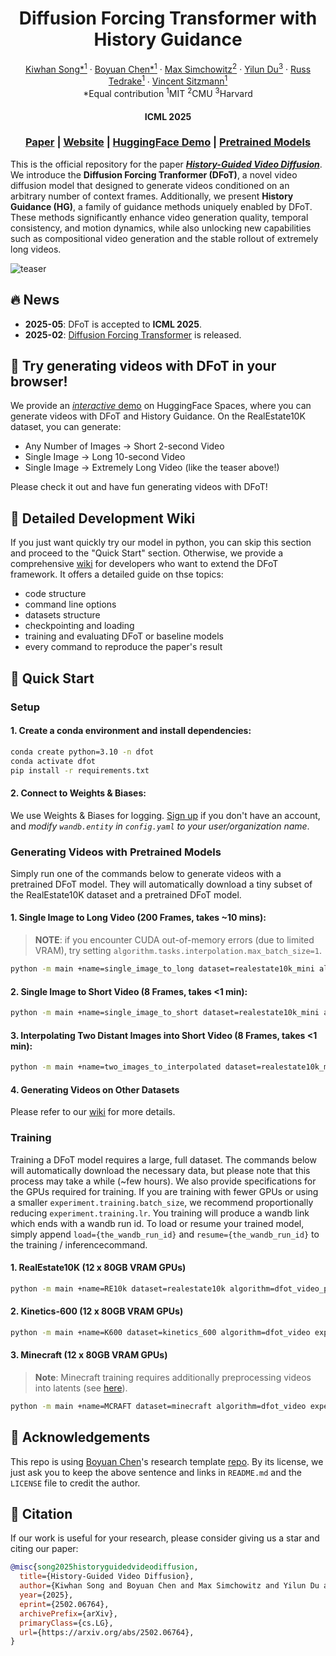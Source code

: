 <h1 align="center">Diffusion Forcing Transformer with History Guidance</h1>
<p align="center">
  <p align="center">
    <a href="https://kiwhan.dev/">Kiwhan Song*<sup>1</sup></a>
    ·
    <a href="https://boyuan.space/">Boyuan Chen*<sup>1</sup></a>
    ·
    <a href="https://msimchowitz.github.io/">Max Simchowitz<sup>2</sup></a>
    ·
    <a href="https://yilundu.github.io/">Yilun Du<sup>3</sup></a>
    ·
    <a href="https://groups.csail.mit.edu/locomotion/russt.html">Russ Tedrake<sup>1</sup></a>
    ·
    <a href="https://www.vincentsitzmann.com/">Vincent Sitzmann<sup>1</sup></a>
    <br/>
    *Equal contribution <sup>1</sup>MIT <sup>2</sup>CMU <sup>3</sup>Harvard
  </p>
  <h4 align="center">ICML 2025</h4>
  <h3 align="center"><a href="https://arxiv.org/abs/2502.06764">Paper</a> | <a href="https://boyuan.space/history-guidance">Website</a> | <a href="https://huggingface.co/spaces/kiwhansong/diffusion-forcing-transformer">HuggingFace Demo</a> | <a href="https://huggingface.co/kiwhansong/DFoT">Pretrained Models</a></h3>
</p>

This is the official repository for the paper [**_History-Guided Video Diffusion_**](https://arxiv.org/abs/2502.06764). We introduce the **Diffusion Forcing Tranformer (DFoT)**, a novel video diffusion model that designed to generate videos conditioned on an arbitrary number of context frames.  Additionally, we present **History Guidance (HG)**, a family of guidance methods uniquely enabled by DFoT. These methods significantly enhance video generation quality, temporal consistency, and motion dynamics, while also unlocking new capabilities such as compositional video generation and the stable rollout of extremely long videos.

![teaser](teaser.png)


## 🔥 News
- **2025-05**: DFoT is accepted to **ICML 2025**.
- **2025-02**: [Diffusion Forcing Transformer](https://github.com/kwsong0113/diffusion-forcing-transformer) is released.

## 🤗 Try generating videos with DFoT in your browser!

We provide an [_interactive_ demo](https://huggingface.co/spaces/kiwhansong/diffusion-forcing-transformer) on HuggingFace Spaces, where you can generate videos with DFoT and History Guidance. On the RealEstate10K dataset, you can generate:
- Any Number of Images → Short 2-second Video
- Single Image → Long 10-second Video
- Single Image → Extremely Long Video (like the teaser above!)

Please check it out and have fun generating videos with DFoT!


## 📖 Detailed Development Wiki
If you just want quickly try our model in python, you can skip this section and proceed to the "Quick Start" section. Otherwise, we provide a comprehensive [wiki](https://github.com/kwsong0113/diffusion-forcing-transformer/wiki) for developers who want to extend the DFoT framework. It offers a detailed guide on thse topics:
- code structure
- command line options
- datasets structure
- checkpointing and loading
- training and evaluating DFoT or baseline models
- every command to reproduce the paper's result

## 🚀 Quick Start

### Setup

#### 1. Create a conda environment and install dependencies:
```bash
conda create python=3.10 -n dfot
conda activate dfot
pip install -r requirements.txt
```
#### 2. Connect to Weights & Biases:
We use Weights & Biases for logging. [Sign up](https://wandb.ai/login?signup=true) if you don't have an account, and *modify `wandb.entity` in `config.yaml` to your user/organization name*.

### Generating Videos with Pretrained Models

Simply run one of the commands below to generate videos with a pretrained DFoT model. They will automatically download a tiny subset of the RealEstate10K dataset and a pretrained DFoT model.


#### 1. Single Image to Long Video (200 Frames, takes ~10 mins):
> **NOTE**: if you encounter CUDA out-of-memory errors (due to limited VRAM), try setting `algorithm.tasks.interpolation.max_batch_size=1`.
```bash
python -m main +name=single_image_to_long dataset=realestate10k_mini algorithm=dfot_video_pose experiment=video_generation @diffusion/continuous load=pretrained:DFoT_RE10K.ckpt 'experiment.tasks=[validation]' experiment.validation.data.shuffle=True dataset.context_length=1 dataset.frame_skip=1 dataset.n_frames=200 algorithm.tasks.prediction.keyframe_density=0.0625 algorithm.tasks.interpolation.max_batch_size=4 experiment.validation.batch_size=1 algorithm.tasks.prediction.history_guidance.name=stabilized_vanilla +algorithm.tasks.prediction.history_guidance.guidance_scale=4.0 +algorithm.tasks.prediction.history_guidance.stabilization_level=0.02  algorithm.tasks.interpolation.history_guidance.name=vanilla +algorithm.tasks.interpolation.history_guidance.guidance_scale=1.5
```

#### 2. Single Image to Short Video (8 Frames, takes <1 min):
```bash
python -m main +name=single_image_to_short dataset=realestate10k_mini algorithm=dfot_video_pose experiment=video_generation @diffusion/continuous load=pretrained:DFoT_RE10K.ckpt 'experiment.tasks=[validation]' experiment.validation.data.shuffle=True dataset.context_length=1 dataset.frame_skip=20 dataset.n_frames=8 experiment.validation.batch_size=1 algorithm.tasks.prediction.history_guidance.name=vanilla +algorithm.tasks.prediction.history_guidance.guidance_scale=4.0
```

#### 3. Interpolating Two Distant Images into Short Video (8 Frames, takes <1 min):
```bash
python -m main +name=two_images_to_interpolated dataset=realestate10k_mini algorithm=dfot_video_pose experiment=video_generation @diffusion/continuous load=pretrained:DFoT_RE10K.ckpt 'experiment.tasks=[validation]' experiment.validation.data.shuffle=True dataset.frame_skip=20 dataset.n_frames=8 experiment.validation.batch_size=1 algorithm.tasks.prediction.enabled=False algorithm.tasks.interpolation.enabled=True algorithm.tasks.interpolation.history_guidance.name=vanilla +algorithm.tasks.interpolation.history_guidance.guidance_scale=4.0
```

#### 4. Generating Videos on Other Datasets
Please refer to our [wiki](https://github.com/kwsong0113/diffusion-forcing-transformer/wiki/Inference-%26-Reproducing-Results) for more details.

### Training

Training a DFoT model requires a large, full dataset. The commands below will automatically download the necessary data, but please note that this process may take a while (~few hours). We also provide specifications for the GPUs required for training. If you are training with fewer GPUs or using a smaller `⁠experiment.training.batch_size`, we recommend proportionally reducing `⁠experiment.training.lr`. You training will produce a wandb link which ends with a wandb run id. To load or resume your trained model, simply append `load={the_wandb_run_id}` and `resume={the_wandb_run_id}` to the training / inferencecommand.

#### 1. RealEstate10K (12 x 80GB VRAM GPUs)

```bash
python -m main +name=RE10k dataset=realestate10k algorithm=dfot_video_pose experiment=video_generation @diffusion/continuous
```

#### 2. Kinetics-600 (12 x 80GB VRAM GPUs)

```bash
python -m main +name=K600 dataset=kinetics_600 algorithm=dfot_video experiment=video_generation @DiT/XL
```

#### 3. Minecraft (12 x 80GB VRAM GPUs)
> **Note**: Minecraft training requires additionally preprocessing videos into latents (see [here](https://github.com/kwsong0113/diffusion-forcing-transformer/wiki/Training#preprocessing-videos-to-latents-using-imagevaes)).

```bash
python -m main +name=MCRAFT dataset=minecraft algorithm=dfot_video experiment=video_generation @diffusion/continuous @DiT/B
```


## 📝 Acknowledgements
This repo is using [Boyuan Chen](https://boyuan.space/)'s research template [repo](https://github.com/buoyancy99/research-template). By its license, we just ask you to keep the above sentence and links in `README.md` and the `LICENSE` file to credit the author.


## 📌 Citation

If our work is useful for your research, please consider giving us a star and citing our paper:

```bibtex
@misc{song2025historyguidedvideodiffusion,
  title={History-Guided Video Diffusion}, 
  author={Kiwhan Song and Boyuan Chen and Max Simchowitz and Yilun Du and Russ Tedrake and Vincent Sitzmann},
  year={2025},
  eprint={2502.06764},
  archivePrefix={arXiv},
  primaryClass={cs.LG},
  url={https://arxiv.org/abs/2502.06764}, 
}
```
